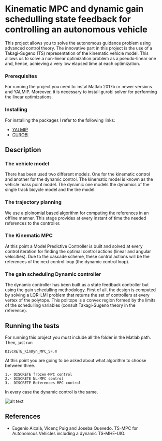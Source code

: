 # Kinematic MPC and dynamic gain schedulling state feedback for controlling an autonomous vehicle

This project allows you to solve the autonomous guidance problem using advanced control theory. 
The innovative part in this project is the use of a Takagi-Sugeno (TS) representation of the kinematic vehicle model. This allows us to solve a non-linear optimization problem as a pseudo-linear one and, hence, achieving a very low elapsed time at each optimization.

### Prerequisites

For running the project you need to instal Matlab 2017b or newer versions and YALMIP. Moreover, it is necessary to install gurobi solver for performing the linear optimizations.

### Installing

For installing the packages I refer to the following links:

* [YALMIP](https://yalmip.github.io/download/)
* [GUROBI](http://www.gurobi.com/downloads/download-center?campaignid=193283256&adgroupid=8992997136&creative=203314797799&keyword=gurobi&matchtype=e&gclid=CjwKCAjwr-PYBRB8EiwALtjbzw9ozJIT_lkMjDiedWlTAO7XXB494569fFt3ZNJYy1GRJL_hSkMOyBoCRT4QAvD_BwE)

## Description

### The vehicle model
There has been used two different models. One for the kinematic control and another for the dynamic control.
The kinematic model is known as the vehicle mass point model. The dynamic one models the dynamics of the single track bicycle model and the tire model.

### The trajectory planning
We use a ploinomial based algorithm for computing the references in an offline manner. This stage provides at every instant of time the needed references to the controller.

### The Kinematic MPC
At this point a Model Predictive Controller is built and solved at every control iteration for finding the optimal control actions (linear and angular velocities). Due to the cascade scheme, these control actions will be the references of the next control loop (the dynamic control loop).

### The gain scheduling Dynamic controller
The dynamic controller has been built as a state feedback controller but using the gain schedulling methodology. First of all, the design is computed by solving a LQR-LMI problem that returns the set of controllers at every vertex of the polytope. This politope is a convex region formed by the limits of the schedulling variables (consult Takagi-Sugeno theory in the reference).

## Running the tests

For running this project you must include all the folder in the Matlab path. Then, just run 
```
DISCRETE_KinDyn_MPC_SF.m
```
At this point you are going to be asked about what algorithm to choose between three.
```
1.- DISCRETE frozen-MPC control 
2.- DISCRETE NL-MPC control 
3.- DISCRETE References-MPC control 
```
In every case the dynamic control is the same.


![alt text](https://github.com/euge2838/Autonomous_Guidance_MPC_and_LQR-LMI/blob/master/Planets_Earth_453016.jpg)


## References
* Eugenio Alcalá, Vicenç Puig and Joseba Quevedo. TS-MPC for Autonomous Vehicles including a dynamic TS-MHE-UIO.
